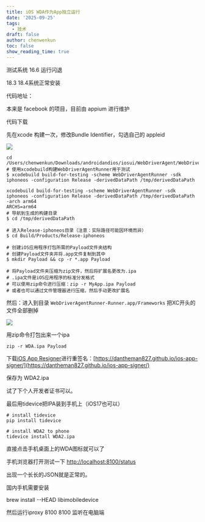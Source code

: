 ```yaml
---
title: iOS WDA作为App独立运行
date: '2025-09-25'
tags:
  - 技术
draft: false
author: chenwenkun
toc: false
show_reading_time: true
---
```

测试系统 16.6 运行闪退

18.3 18.4系统正常安装

代码地址：

本来是 facebook 的项目，目前由 appium 进行维护

代码下载

先在xcode 构建一次，修改Bundle Identifier，勾选自己的 appleid

![](https://prod-files-secure.s3.us-west-2.amazonaws.com/c205fb54-92b2-4987-8be3-972b67d27acc/cb756a73-27bc-4b0d-951a-858df3344b59/image.png?X-Amz-Algorithm=AWS4-HMAC-SHA256&X-Amz-Content-Sha256=UNSIGNED-PAYLOAD&X-Amz-Credential=ASIAZI2LB466QKV7COKP%2F20251006%2Fus-west-2%2Fs3%2Faws4_request&X-Amz-Date=20251006T122100Z&X-Amz-Expires=3600&X-Amz-Security-Token=IQoJb3JpZ2luX2VjEPP%2F%2F%2F%2F%2F%2F%2F%2F%2F%2FwEaCXVzLXdlc3QtMiJHMEUCIQCPk02jjGeRiXRktUKQrd350FeLHYxqRG0yrcD6EfnGEQIgBhC9MVf5PzQ%2FtAga5Lj590DpOYsrrNg8JHUKMli2v5kqiAQIjP%2F%2F%2F%2F%2F%2F%2F%2F%2F%2FARAAGgw2Mzc0MjMxODM4MDUiDOv0V1uMLHH8REXxvyrcA8wEGq8vuFMGaQ9RVIW%2B9as27UQ4a4yi43TMHAT%2FgXWCOIe8179gw%2ByH13zABrLXNDFUWlBdbCAQbUADBzaJBViOFiXAaZCFDtAKMxZFEBBF%2F9Gg%2FrBIr6IXKHNF7gYVjVg%2BDeWvHLOoxBgOIbCJsgU%2Bh%2B%2F8I8TSrl7DehvORtxAwmMP7caaK67EBqCxweFxVyyBCxB9RimUM8p91RVSOWtlwadY5IDXuFTBmyxUqg1j0xF1FYINM4eUQMOU8x6fOe4I%2FStw26E%2BBwvZMB2b1ju6l5cceP%2F%2FOABD26ZMaeJNW9qvov41O5pEtQlbLHV7fAfapeOoEoCPDs62gVbzeyLc7YTagcHTzWonsVnd6Vmeb19FTYS%2BCK62bx%2F4%2BvfiVsRGarvnrGJImkWQZ5fVQua%2FI1oU7DaWG0F8WtfKNapGsYltXiRDIZalB0isli%2FzSDGgF1MI76OXDZT62VeXjBssef5sdvX1546Kr6PBoz7gYLkFse0RGEsoTl4Xs3EAYu9IZrj6WpmYSDQ65CCOKB81ZTN5APWSIzPGKo2gd6kNHJ6EpudqNLfueFnnj1hIR1xfuUioQc%2FZr%2BFmFX%2BlqdZqeu67%2F2elNK%2BFHRVHf4XzTvBPm7UJSqxjlPHUMJvEjscGOqUBDGwY%2F4LfYT7wv8CpjT5Rk1f3ezBLceyFgbJl0knwQnOSDUyc7E6kBogVfVk90PtQlOG%2BScGO6KOqviENGNfRLaOAa6vskVegZ8KLX6GweeYiOW606QQ6p2C1NhdB7Cax8dpZl%2B4mhl7kBB3IfE99yPNIKCPI5TjnUGcFyJBSPQy2yeXiIFCCz9OsnsIWSAwONxoYts7Ki4FsKGXTZJH4gZQzxXhz&X-Amz-Signature=dc796322318485678b7a63d8af0529a55ed2df897ec98022ddf9e5be833d9c8e&X-Amz-SignedHeaders=host&x-amz-checksum-mode=ENABLED&x-id=GetObject)

```shell
cd /Users/chenwenkun/Downloads/androidandios/iosui/WebDriverAgent/WebDriverAgent
# 使用xcodebuild构建WebDriverAgentRunner用于测试
$ xcodebuild build-for-testing -scheme WebDriverAgentRunner -sdk iphoneos -configuration Release -derivedDataPath /tmp/derivedDataPath

xcodebuild build-for-testing -scheme WebDriverAgentRunner -sdk iphoneos -configuration Release -derivedDataPath /tmp/derivedDataPath -arch arm64
ARCHS=arm64
# 导航到生成的构建目录
$ cd /tmp/derivedDataPath

# 进入Release-iphoneos目录（注意：实际路径可能因环境而异）
$ cd Build/Products/Release-iphoneos

# 创建iOS应用程序打包所需的Payload文件夹结构
# 创建Payload文件夹并将.app文件复制到其中
$ mkdir Payload && cp -r *.app Payload

# 将Payload文件夹压缩为zip文件，然后将扩展名更改为.ipa
# .ipa文件是iOS应用程序的标准分发格式
# 可以使用zip命令进行压缩：zip -r MyApp.ipa Payload
# 或者也可以通过文件管理器进行压缩，然后手动更改扩展名
```

然后：进入到目录 `WebDriverAgentRunner-Runner.app/Frameworks` 把XC开头的文件全部删掉

![](https://prod-files-secure.s3.us-west-2.amazonaws.com/c205fb54-92b2-4987-8be3-972b67d27acc/358b8d2b-1bfe-4fb9-beb5-83e1de5f201e/image.png?X-Amz-Algorithm=AWS4-HMAC-SHA256&X-Amz-Content-Sha256=UNSIGNED-PAYLOAD&X-Amz-Credential=ASIAZI2LB466QKV7COKP%2F20251006%2Fus-west-2%2Fs3%2Faws4_request&X-Amz-Date=20251006T122100Z&X-Amz-Expires=3600&X-Amz-Security-Token=IQoJb3JpZ2luX2VjEPP%2F%2F%2F%2F%2F%2F%2F%2F%2F%2FwEaCXVzLXdlc3QtMiJHMEUCIQCPk02jjGeRiXRktUKQrd350FeLHYxqRG0yrcD6EfnGEQIgBhC9MVf5PzQ%2FtAga5Lj590DpOYsrrNg8JHUKMli2v5kqiAQIjP%2F%2F%2F%2F%2F%2F%2F%2F%2F%2FARAAGgw2Mzc0MjMxODM4MDUiDOv0V1uMLHH8REXxvyrcA8wEGq8vuFMGaQ9RVIW%2B9as27UQ4a4yi43TMHAT%2FgXWCOIe8179gw%2ByH13zABrLXNDFUWlBdbCAQbUADBzaJBViOFiXAaZCFDtAKMxZFEBBF%2F9Gg%2FrBIr6IXKHNF7gYVjVg%2BDeWvHLOoxBgOIbCJsgU%2Bh%2B%2F8I8TSrl7DehvORtxAwmMP7caaK67EBqCxweFxVyyBCxB9RimUM8p91RVSOWtlwadY5IDXuFTBmyxUqg1j0xF1FYINM4eUQMOU8x6fOe4I%2FStw26E%2BBwvZMB2b1ju6l5cceP%2F%2FOABD26ZMaeJNW9qvov41O5pEtQlbLHV7fAfapeOoEoCPDs62gVbzeyLc7YTagcHTzWonsVnd6Vmeb19FTYS%2BCK62bx%2F4%2BvfiVsRGarvnrGJImkWQZ5fVQua%2FI1oU7DaWG0F8WtfKNapGsYltXiRDIZalB0isli%2FzSDGgF1MI76OXDZT62VeXjBssef5sdvX1546Kr6PBoz7gYLkFse0RGEsoTl4Xs3EAYu9IZrj6WpmYSDQ65CCOKB81ZTN5APWSIzPGKo2gd6kNHJ6EpudqNLfueFnnj1hIR1xfuUioQc%2FZr%2BFmFX%2BlqdZqeu67%2F2elNK%2BFHRVHf4XzTvBPm7UJSqxjlPHUMJvEjscGOqUBDGwY%2F4LfYT7wv8CpjT5Rk1f3ezBLceyFgbJl0knwQnOSDUyc7E6kBogVfVk90PtQlOG%2BScGO6KOqviENGNfRLaOAa6vskVegZ8KLX6GweeYiOW606QQ6p2C1NhdB7Cax8dpZl%2B4mhl7kBB3IfE99yPNIKCPI5TjnUGcFyJBSPQy2yeXiIFCCz9OsnsIWSAwONxoYts7Ki4FsKGXTZJH4gZQzxXhz&X-Amz-Signature=4e33dbca1fa77e980bd83b318963f420e89e0b9b6debd48d38bf6434abc34ba9&X-Amz-SignedHeaders=host&x-amz-checksum-mode=ENABLED&x-id=GetObject)

用zip命令打包出来一个ipa

```shell
zip -r WDA.ipa Payload
```

下载[iOS App Resigner](https://zhida.zhihu.com/search?content_id=237756070&content_type=Article&match_order=1&q=iOS%20App%20Resigner&zd_token=eyJhbGciOiJIUzI1NiIsInR5cCI6IkpXVCJ9.eyJpc3MiOiJ6aGlkYV9zZXJ2ZXIiLCJleHAiOjE3NDQzNTQ0ODAsInEiOiJpT1MgQXBwIFJlc2lnbmVyIiwiemhpZGFfc291cmNlIjoiZW50aXR5IiwiY29udGVudF9pZCI6MjM3NzU2MDcwLCJjb250ZW50X3R5cGUiOiJBcnRpY2xlIiwibWF0Y2hfb3JkZXIiOjEsInpkX3Rva2VuIjpudWxsfQ.XGwOKX0ujlvhojSuRT3SlA0sDFnQK-FxDJr60CX6YqU&zhida_source=entity)进行重签名：[https://dantheman827.github.io/ios-app-signer/](https://dantheman827.github.io/ios-app-signer/)

保存为 WDA2.ipa

试了下个人开发者证书可以。

最后用tidevice把IPA装到手机上（iOS17也可以）

```shell
# install tidevice
pip install tidevice

# install WDA2 to phone
tidevice install WDA2.ipa
```

直接点击手机桌面上的WDA图标就可以了

手机浏览器打开测试一下 [http://localhost:8100/status](http://localhost:8100/status)

出现一个长长的JSON就是正常的。

国内手机需要安装

brew install --HEAD libimobiledevice

然后运行iproxy 8100 8100 监听在电脑端
